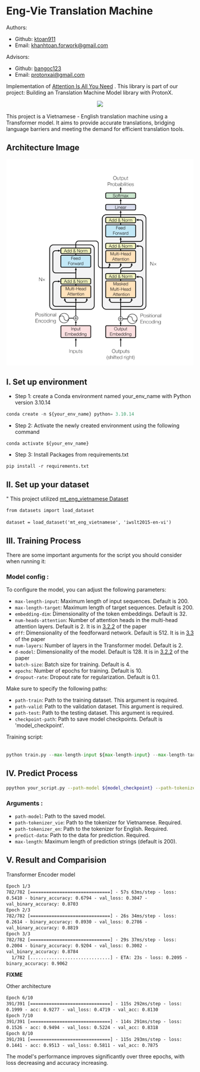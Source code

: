 # Eng-Vie Translation Machine
Authors:
- Github: [ktoan911](https://github.com/ktoan911) 
- Email: khanhtoan.forwork@gmail.com 

Advisors:
- Github: [bangoc123](https://github.com/bangoc123) 
- Email: protonxai@gmail.com



Implementation of [Attention Is All You Need](https://arxiv.org/pdf/1706.03762.pdf) . This
library is part of our project: Building an Translation Machine Model library with ProtonX.

<p align="center">
    <img src='https://storage.googleapis.com/protonx-cloud-storage/transformer/protonx-transf.png' width=200 class="center">
</p>

This project is a Vietnamese - English translation machine using a Transformer model. It aims to provide accurate translations, bridging language barriers and meeting the demand for efficient translation tools.

## Architecture Image 

![image](assets/model_architect.png)


## I.  Set up environment
- Step 1: create a Conda environment named your_env_name with Python version  3.10.14

```python
conda create -n ${your_env_name} python= 3.10.14
```

- Step 2: Activate the newly created environment using the following command
```
conda activate ${your_env_name}
```

- Step 3: Install Packages from requirements.txt

```
pip install -r requirements.txt
``` 

## II.  Set up your dataset
"
This project utilized [mt_eng_vietnamese Dataset](https://huggingface.co/datasets/mt_eng_vietnamese/viewer/iwslt2015-en-vi/train?p=1)
```
from datasets import load_dataset

dataset = load_dataset('mt_eng_vietnamese', 'iwslt2015-en-vi')
```

## III. Training Process

There are some important arguments for the script you should consider when running it:

### Model config : 
To configure the model, you can adjust the following parameters:

- `max-length-input`: Maximum length of input sequences. Default is 200.
- `max-length-target`: Maximum length of target sequences. Default is 200.
- `embedding-dim`: Dimensionality of the token embeddings. Default is 32.
- `num-heads-attention`: Number of attention heads in the multi-head attention layers. Default is 2. It is in [3.2.2](https://arxiv.org/pdf/1706.03762.pdf) of the paper
- `dff`: Dimensionality of the feedforward network. Default is 512. It is in [3.3](https://arxiv.org/pdf/1706.03762.pdf) of the paper
- `num-layers`: Number of layers in the Transformer model. Default is 2.
- `d-model`: Dimensionality of the model. Default is 128. It is in [3.2.2](https://arxiv.org/pdf/1706.03762.pdf) of the paper
- `batch-size`: Batch size for training. Default is 4.
- `epochs`: Number of epochs for training. Default is 10.
- `dropout-rate`: Dropout rate for regularization. Default is 0.1.

Make sure to specify the following paths: 
- `path-train`: Path to the training dataset. This argument is required.
- `path-valid`: Path to the validation dataset. This argument is required.
- `path-test`: Path to the testing dataset. This argument is required.
- `checkpoint-path`: Path to save model checkpoints. Default is 'model_checkpoint'.

Training script:


```python

python train.py --max-length-input ${max-length-input} --max-length-target ${max-length-target} --embedding-dim ${embedding-dim} --num-heads-attention ${num-heads-attention} --dff ${dff} --num-encoder-layers ${num-encoder-layers} --d-model ${d-model} --batch-size ${batch-size} --epochs ${epochs}  --dropout-rate ${dropout-rate} --path-train ${path-train} --path-valid ${path-valid} --path-test ${path-test} --checkpoint-path ${checkpoint-path}

```




## IV. Predict Process

```bash
ppython your_script.py --path-model ${model_checkpoint} --path-tokenizer_vie ${path_to_vietnamese_tokenizer} --path-tokenizer_en ${path_to_english_tokenizer} --predict-data ${path_to_prediction_data} --max-length ${maximum_length}
```

### Arguments :
  - `path-model`: Path to the saved model.
  - `path-tokenizer_vie`: Path to the tokenizer for Vietnamese. Required.
  - `path-tokenizer_en`: Path to the tokenizer for English. Required.
  - `predict-data`: Path to the data for prediction. Required.
  - `max-length`: Maximum length of prediction strings (default is 200).

## V. Result and Comparision

Transformer Encoder model
```
Epoch 1/3
782/782 [==============================] - 57s 63ms/step - loss: 0.5410 - binary_accuracy: 0.6794 - val_loss: 0.3047 - val_binary_accuracy: 0.8703
Epoch 2/3
782/782 [==============================] - 26s 34ms/step - loss: 0.2614 - binary_accuracy: 0.8930 - val_loss: 0.2786 - val_binary_accuracy: 0.8819
Epoch 3/3
782/782 [==============================] - 29s 37ms/step - loss: 0.2004 - binary_accuracy: 0.9204 - val_loss: 0.3002 - val_binary_accuracy: 0.8784
  1/782 [..............................] - ETA: 23s - loss: 0.2095 - binary_accuracy: 0.9062
```

**FIXME**

Other architecture

```
Epoch 6/10
391/391 [==============================] - 115s 292ms/step - loss: 0.1999 - acc: 0.9277 - val_loss: 0.4719 - val_acc: 0.8130
Epoch 7/10
391/391 [==============================] - 114s 291ms/step - loss: 0.1526 - acc: 0.9494 - val_loss: 0.5224 - val_acc: 0.8318
Epoch 8/10
391/391 [==============================] - 115s 293ms/step - loss: 0.1441 - acc: 0.9513 - val_loss: 0.5811 - val_acc: 0.7875
```


The model's performance improves significantly over three epochs, with loss decreasing and accuracy increasing. 





